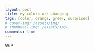 ```yaml
---
layout: post
title: My Colors Are Changing
tags: [color, orange, green, surprised]
# cover-img: /assets/img/
# thumbnail-img: /assets/img/
comments: true
---
```

WIP

